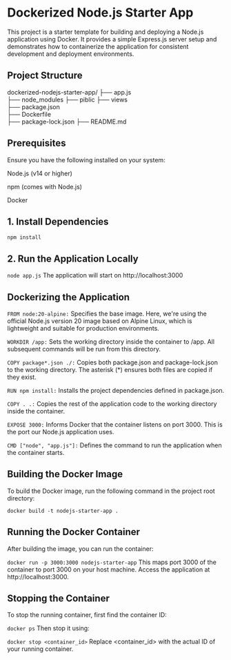 # Dockerized Node.js Starter App

This project is a starter template for building and deploying a Node.js application using Docker. It provides a simple Express.js server setup and demonstrates how to containerize the application for consistent development and deployment environments.

## Project Structure

dockerized-nodejs-starter-app/
├── app.js       
├── node_modules
├── piblic
├── views    
├── package.json          
├── Dockerfile            
├── package-lock.json
├── README.md

## Prerequisites
Ensure you have the following installed on your system:

Node.js (v14 or higher)

npm (comes with Node.js)

Docker

## 1. Install Dependencies

```npm install```
## 2. Run the Application Locally
```node app.js```
The application will start on http://localhost:3000

## Dockerizing the Application
```FROM node:20-alpine:```
Specifies the base image. Here, we're using the official Node.js version 20 image based on Alpine Linux, which is lightweight and suitable for production environments.

```WORKDIR /app:```
Sets the working directory inside the container to /app. All subsequent commands will be run from this directory.

```COPY package*.json ./:```
Copies both package.json and package-lock.json to the working directory. The asterisk (*) ensures both files are copied if they exist.

```RUN npm install:```
Installs the project dependencies defined in package.json.

```COPY . .:```
Copies the rest of the application code to the working directory inside the container.

```EXPOSE 3000:```
Informs Docker that the container listens on port 3000. This is the port our Node.js application uses.

```CMD ["node", "app.js"]:```
Defines the command to run the application when the container starts.

## Building the Docker Image
To build the Docker image, run the following command in the project root directory:

```docker build -t nodejs-starter-app .```

## Running the Docker Container
After building the image, you can run the container:

```docker run -p 3000:3000 nodejs-starter-app```
This maps port 3000 of the container to port 3000 on your host machine. Access the application at http://localhost:3000.

## Stopping the Container
To stop the running container, first find the container ID:

```docker ps```
Then stop it using:

```docker stop <container_id>```
Replace <container_id> with the actual ID of your running container.
